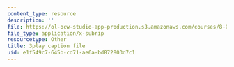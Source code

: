 ```yaml
---
content_type: resource
description: ''
file: https://ol-ocw-studio-app-production.s3.amazonaws.com/courses/8-03sc-physics-iii-vibrations-and-waves-fall-2016/e1f549c7645bcd71ae6abd872803d7c1_1JeBWHzrRD4.srt
file_type: application/x-subrip
resourcetype: Other
title: 3play caption file
uid: e1f549c7-645b-cd71-ae6a-bd872803d7c1
---
```

